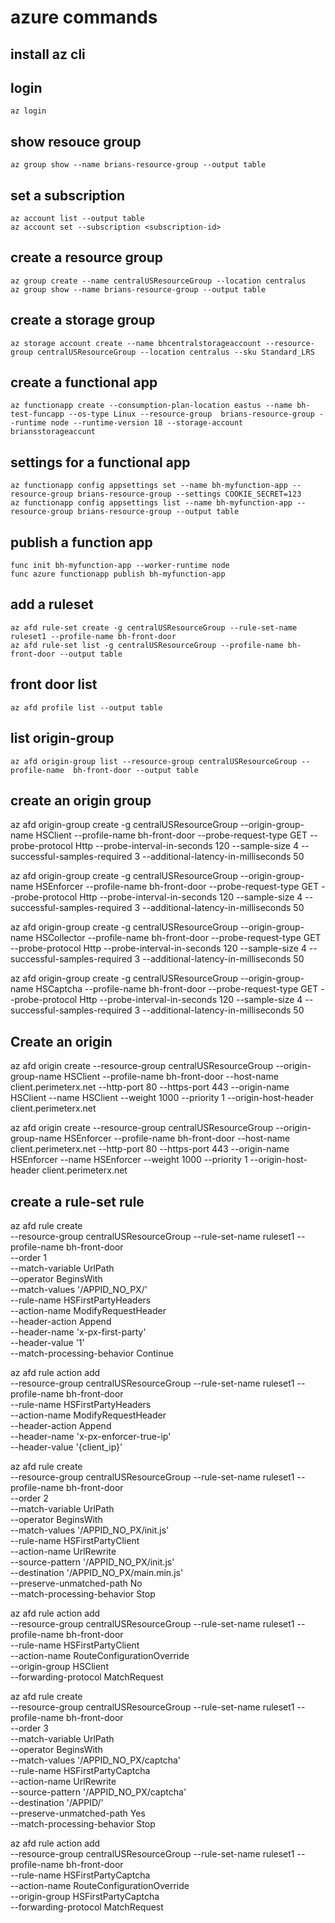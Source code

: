 # azure commands

## install az cli

## login
```
az login
```

## show resouce group
```
az group show --name brians-resource-group --output table
```

## set a subscription
```
az account list --output table
az account set --subscription <subscription-id>
```

## create a resource group
```
az group create --name centralUSResourceGroup --location centralus
az group show --name brians-resource-group --output table
```

## create a storage group
```
az storage account create --name bhcentralstorageaccount --resource-group centralUSResourceGroup --location centralus --sku Standard_LRS
```

## create a functional app
```
az functionapp create --consumption-plan-location eastus --name bh-test-funcapp --os-type Linux --resource-group  brians-resource-group --runtime node --runtime-version 18 --storage-account briansstorageaccunt
```

## settings for a functional app
```
az functionapp config appsettings set --name bh-myfunction-app --resource-group brians-resource-group --settings COOKIE_SECRET=123
az functionapp config appsettings list --name bh-myfunction-app --resource-group brians-resource-group --output table
```

## publish a function app
```
func init bh-myfunction-app --worker-runtime node
func azure functionapp publish bh-myfunction-app
```
## add a ruleset
```
az afd rule-set create -g centralUSResourceGroup --rule-set-name ruleset1 --profile-name bh-front-door
az afd rule-set list -g centralUSResourceGroup --profile-name bh-front-door --output table
```


## front door list
```
az afd profile list --output table
```

## list origin-group
```
az afd origin-group list --resource-group centralUSResourceGroup --profile-name  bh-front-door --output table
```

## create an origin group
az afd origin-group create -g centralUSResourceGroup --origin-group-name HSClient --profile-name bh-front-door --probe-request-type GET --probe-protocol Http --probe-interval-in-seconds 120 --sample-size 4 --successful-samples-required 3 --additional-latency-in-milliseconds 50

az afd origin-group create -g centralUSResourceGroup --origin-group-name HSEnforcer --profile-name bh-front-door --probe-request-type GET --probe-protocol Http --probe-interval-in-seconds 120 --sample-size 4 --successful-samples-required 3 --additional-latency-in-milliseconds 50

az afd origin-group create -g centralUSResourceGroup --origin-group-name HSCollector --profile-name bh-front-door --probe-request-type GET --probe-protocol Http --probe-interval-in-seconds 120 --sample-size 4 --successful-samples-required 3 --additional-latency-in-milliseconds 50

az afd origin-group create -g centralUSResourceGroup --origin-group-name HSCaptcha --profile-name bh-front-door --probe-request-type GET --probe-protocol Http --probe-interval-in-seconds 120 --sample-size 4 --successful-samples-required 3 --additional-latency-in-milliseconds 50

## Create an origin
az afd origin create --resource-group centralUSResourceGroup --origin-group-name HSClient --profile-name bh-front-door --host-name client.perimeterx.net --http-port 80 --https-port 443 --origin-name HSClient --name HSClient --weight 1000 --priority 1 --origin-host-header client.perimeterx.net

az afd origin create --resource-group centralUSResourceGroup --origin-group-name HSEnforcer --profile-name bh-front-door --host-name client.perimeterx.net --http-port 80 --https-port 443 --origin-name HSEnforcer --name HSEnforcer --weight 1000 --priority 1 --origin-host-header client.perimeterx.net

## create a rule-set rule
az afd rule create \
    --resource-group centralUSResourceGroup --rule-set-name ruleset1  --profile-name bh-front-door \
    --order 1 \
    --match-variable UrlPath \
    --operator BeginsWith \
    --match-values '/APPID_NO_PX/' \
    --rule-name HSFirstPartyHeaders \
    --action-name ModifyRequestHeader \
    --header-action Append \
    --header-name 'x-px-first-party' \
    --header-value '1' \
    --match-processing-behavior Continue

az afd rule action add \
    --resource-group centralUSResourceGroup --rule-set-name ruleset1  --profile-name bh-front-door \
    --rule-name HSFirstPartyHeaders \
    --action-name ModifyRequestHeader \
    --header-action Append \
    --header-name 'x-px-enforcer-true-ip' \
    --header-value '{client_ip}'

az afd rule create \
    --resource-group centralUSResourceGroup --rule-set-name ruleset1  --profile-name bh-front-door \
    --order 2 \
    --match-variable UrlPath \
    --operator BeginsWith \
    --match-values '/APPID_NO_PX/init.js' \
    --rule-name HSFirstPartyClient \
    --action-name UrlRewrite \
    --source-pattern '/APPID_NO_PX/init.js' \
    --destination '/APPID_NO_PX/main.min.js' \
    --preserve-unmatched-path No \
    --match-processing-behavior Stop

az afd rule action add \
    --resource-group centralUSResourceGroup --rule-set-name ruleset1  --profile-name bh-front-door \
    --rule-name HSFirstPartyClient \
    --action-name RouteConfigurationOverride \
    --origin-group HSClient \
    --forwarding-protocol MatchRequest


az afd rule create \
    --resource-group centralUSResourceGroup --rule-set-name ruleset1  --profile-name bh-front-door \
    --order 3 \
    --match-variable UrlPath \
    --operator BeginsWith \
    --match-values '/APPID_NO_PX/captcha' \
    --rule-name HSFirstPartyCaptcha \
    --action-name UrlRewrite \
    --source-pattern '/APPID_NO_PX/captcha' \
    --destination '/APPID/' \
    --preserve-unmatched-path Yes \
    --match-processing-behavior Stop

az afd rule action add \
    --resource-group centralUSResourceGroup --rule-set-name ruleset1  --profile-name bh-front-door \
    --rule-name HSFirstPartyCaptcha \
    --action-name RouteConfigurationOverride \
    --origin-group HSFirstPartyCaptcha \
    --forwarding-protocol MatchRequest
